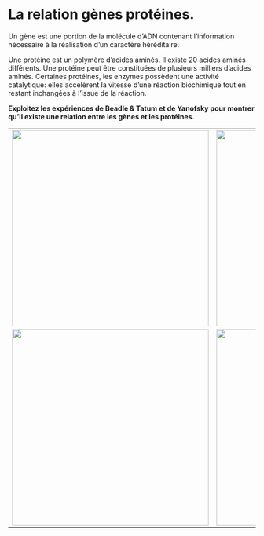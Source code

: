 # **La relation gènes protéines.**

Un gène est une portion de la molécule d’ADN contenant l’information nécessaire à la réalisation d’un caractère héréditaire.

Une protéine est un polymère d’acides aminés. Il existe 20 acides aminés différents. Une protéine peut être constituées de plusieurs milliers d’acides aminés. Certaines protéines, les enzymes possèdent une activité catalytique: elles accélèrent la vitesse d’une réaction biochimique tout en restant inchangées à l’issue de la réaction.

**Exploitez les expériences de Beadle & Tatum et de Yanofsky  pour montrer qu’il existe une relation entre les gènes et les protéines.**



<div align=center>

<table>

<tr>

<td><a href="https://ipfs.io/ipfs/QmTPfXwBtk5qgrJH3H8SEj2BXk3xRpshHxR8BXdg4PDweG"><img src="https://ipfs.io/ipfs/QmTPfXwBtk5qgrJH3H8SEj2BXk3xRpshHxR8BXdg4PDweG"  width=400></td> 


<td><a href="https://ipfs.io/ipfs/QmdNNeAjPdqS1WmSgDD2ZbdxXgSB9BHSSCGewVjdvRDBu1"><img src="https://ipfs.io/ipfs/QmdNNeAjPdqS1WmSgDD2ZbdxXgSB9BHSSCGewVjdvRDBu1"  width=400></td>


</tr>


<tr>

<td><a href="https://ipfs.io/ipfs/QmeRVAmHpdU82sfyNsmGQFaoi9W1t2DZX3Mt6HymVE7tnK"><img src="https://ipfs.io/ipfs/QmeRVAmHpdU82sfyNsmGQFaoi9W1t2DZX3Mt6HymVE7tnK"  width=400></td>

<td><a href="https://ipfs.io/ipfs/QmYa5c1dAZtd9wsUny2Q2UQjyN9ByynjXk2YrHjuVDA6bZ"><img src="https://ipfs.io/ipfs/QmYa5c1dAZtd9wsUny2Q2UQjyN9ByynjXk2YrHjuVDA6bZ"  width=400></td>


</tr>





</table>

</div>
